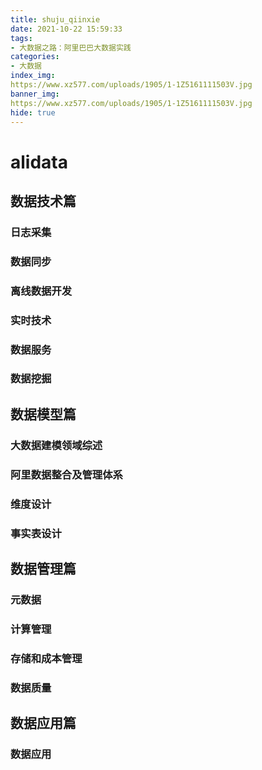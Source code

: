 ```yaml
---
title: shuju_qiinxie
date: 2021-10-22 15:59:33
tags:
- 大数据之路：阿里巴巴大数据实践
categories:
- 大数据
index_img: 
https://www.xz577.com/uploads/1905/1-1Z5161111503V.jpg
banner_img: 
https://www.xz577.com/uploads/1905/1-1Z5161111503V.jpg
hide: true
---
```


# alidata

## 数据技术篇

### 日志采集

### 数据同步

### 离线数据开发

### 实时技术

### 数据服务

### 数据挖掘

## 数据模型篇

### 大数据建模领域综述

### 阿里数据整合及管理体系

### 维度设计

### 事实表设计

## 数据管理篇

### 元数据

### 计算管理

### 存储和成本管理

### 数据质量

## 数据应用篇

### 数据应用
